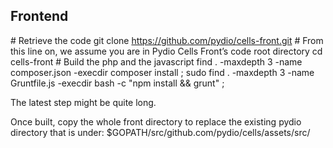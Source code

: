 ## Frontend

\# Retrieve the code
git clone https://github.com/pydio/cells-front.git
\# From this line on, we assume you are in Pydio Cells Front’s code root directory
cd cells-front 
\# Build the php and the javascript
find . -maxdepth 3 -name composer.json -execdir composer install \;
sudo find . -maxdepth 3 -name Gruntfile.js -execdir bash -c "npm install && grunt" \;

The latest step might be quite long.

Once built, copy the whole front directory to replace the existing pydio directory that is under:
$GOPATH/src/github.com/pydio/cells/assets/src/
